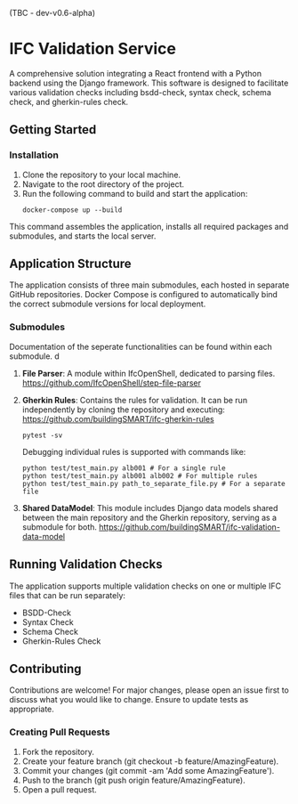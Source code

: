 (TBC - dev-v0.6-alpha)

# IFC Validation Service

A comprehensive solution integrating a React frontend with a Python backend using the Django framework. This software is designed to facilitate various validation checks including bsdd-check, syntax check, schema check, and gherkin-rules check.
## Getting Started

### Installation

1. Clone the repository to your local machine.
2. Navigate to the root directory of the project.
3. Run the following command to build and start the application:
   ``````
   docker-compose up --build
   ``````

This command assembles the application, installs all required packages and submodules, and starts the local server.

## Application Structure

The application consists of three main submodules, each hosted in separate GitHub repositories. Docker Compose is configured to automatically bind the correct submodule versions for local deployment.

### Submodules

Documentation of the seperate functionalities can be found within each submodule. d

1. **File Parser**: A module within IfcOpenShell, dedicated to parsing files. https://github.com/IfcOpenShell/step-file-parser
2. **Gherkin Rules**: Contains the rules for validation. It can be run independently by cloning the repository and executing:
https://github.com/buildingSMART/ifc-gherkin-rules

   ```
   pytest -sv
   ```

   Debugging individual rules is supported with commands like:

    ``````
   python test/test_main.py alb001 # For a single rule
   python test/test_main.py alb001 alb002 # For multiple rules
   python test/test_main.py path_to_separate_file.py # For a separate file
   ``````

3. **Shared DataModel**: This module includes Django data models shared between the main repository and the Gherkin repository, serving as a submodule for both.
https://github.com/buildingSMART/ifc-validation-data-model

## Running Validation Checks

The application supports multiple validation checks on one or multiple IFC files that can be run separately:

- BSDD-Check
- Syntax Check
- Schema Check
- Gherkin-Rules Check


## Contributing

Contributions are welcome! For major changes, please open an issue first to discuss what you would like to change. Ensure to update tests as appropriate.

### Creating Pull Requests

1. Fork the repository.
2. Create your feature branch (git checkout -b feature/AmazingFeature).
3. Commit your changes (git commit -am 'Add some AmazingFeature').
4. Push to the branch (git push origin feature/AmazingFeature).
5. Open a pull request.